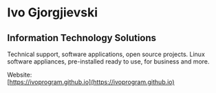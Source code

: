 
# Ivo Gjorgjievski
## Information Technology Solutions

Technical support, software applications, open source projects.
Linux software appliances, pre-installed ready to use, for business and more.


Website:\
[https://ivoprogram.github.io](https://ivoprogram.github.io)


